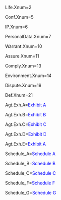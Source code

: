 Life.Xnum=2

Conf.Xnum=5

IP.Xnum=6

PersonalData.Xnum=7

Warrant.Xnum=10

Assure.Xnum=11

Comply.Xnum=13

Environment.Xnum=14

Dispute.Xnum=19

Def.Xnum=21


Agt.Exh.A=<font color="blue">Exhibit A</font>

Agt.Exh.B=<font color="blue">Exhibit B</font>

Agt.Exh.C=<font color="blue">Exhibit C</font>

Agt.Exh.D=<font color="blue">Exhibit D</font>

Agt.Exh.E=<font color="blue">Exhibit A</font>


Schedule_A=<font color="blue">Schedule A</font>

Schedule_B=<font color="blue">Schedule B</font>

Schedule_C=<font color="blue">Schedule C</font>

Schedule_F=<font color="blue">Schedule F</font>

Schedule_G=<font color="blue">Schedule G</font>
